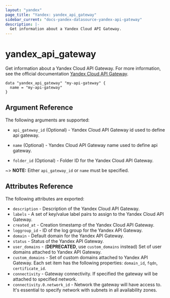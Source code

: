 ```yaml
---
layout: "yandex"
page_title: "Yandex: yandex_api_gateway"
sidebar_current: "docs-yandex-datasource-yandex-api-gateway"
description: |-
  Get information about a Yandex Cloud API Gateway.
---
```


# yandex\_api\_gateway

Get information about a Yandex Cloud API Gateway. For more information, see the official documentation 
[Yandex Cloud API Gateway](https://cloud.yandex.com/docs/api-gateway/).

```hcl
data "yandex_api_gateway" "my-api-gateway" {
  name = "my-api-gateway"
}
```

## Argument Reference

The following arguments are supported:

* `api_gateway_id` (Optional) - Yandex Cloud API Gateway id used to define api gateway.

* `name` (Optional) - Yandex Cloud API Gateway name used to define api gateway.

* `folder_id` (Optional) - Folder ID for the Yandex Cloud API Gateway.

~> **NOTE:** Either `api_gateway_id` or `name` must be specified.

## Attributes Reference

The following attributes are exported:

* `description` - Description of the Yandex Cloud API Gateway.
* `labels` - A set of key/value label pairs to assign to the Yandex Cloud API Gateway.
* `created_at` - Creation timestamp of the Yandex Cloud API Gateway.
* `loggroup_id` - ID of the log group for the Yandex API Gateway.
* `domain` - Default domain for the Yandex API Gateway.
* `status` - Status of the Yandex API Gateway.
* `user_domains` - (**DEPRECATED**, use `custom_domains` instead) Set of user domains attached to Yandex API Gateway.
* `custom_domains` - Set of custom domains attached to Yandex API Gateway. Each set item has the following properties: `domain_id`, `fqdn`, `certificate_id`.
* `connectivity` - Gateway connectivity. If specified the gateway will be attached to specified network.
* `connectivity.0.network_id` - Network the gateway will have access to. It's essential to specify network with subnets in all availability zones.